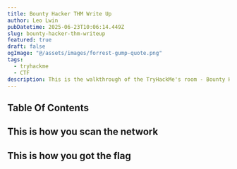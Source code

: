 ```yaml
---
title: Bounty Hacker THM Write Up
author: Leo Lwin
pubDatetime: 2025-06-23T10:06:14.449Z
slug: bounty-hacker-thm-writeup
featured: true
draft: false
ogImage: "@/assets/images/forrest-gump-quote.png"
tags:
  - tryhackme
  - CTF
description: This is the walkthrough of the TryHackMe's room - Bounty Hacker
---
```


## Table Of Contents


## This is how you scan the network

## This is how you got the flag
